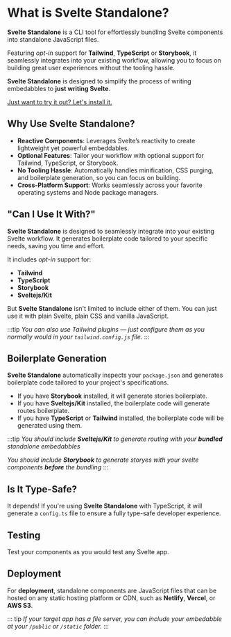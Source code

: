 # What is Svelte Standalone?

**Svelte Standalone** is a CLI tool for effortlessly bundling Svelte components into standalone JavaScript files.

Featuring _opt-in_ support for **Tailwind**, **TypeScript** or **Storybook**, it seamlessly integrates into your existing workflow, allowing you to focus on building great user experiences without the tooling hassle.

**Svelte Standalone** is designed to simplify the process of writing embedabbles to **just writing Svelte**.

[Just want to try it out? Let's install it.](/install)

## Why Use Svelte Standalone?

- **Reactive Components**: Leverages Svelte’s reactivity to create lightweight yet powerful embeddables.
- **Optional Features**: Tailor your workflow with optional support for Tailwind, TypeScript, or Storybook.
- **No Tooling Hassle**: Automatically handles minification, CSS purging, and boilerplate generation, so you can focus on building.
- **Cross-Platform Support**: Works seamlessly across your favorite operating systems and Node package managers.

## "Can I Use It With?"

**Svelte Standalone** is designed to seamlessly integrate into your existing Svelte workflow. It generates boilerplate code tailored to your specific needs, saving you time and effort.

It includes _opt-in_ support for:

- **Tailwind**
- **TypeScript**
- **Storybook**
- **Sveltejs/Kit**

But **Svelte Standalone** isn't limited to include either of them. You can just use it with plain Svelte, plain CSS and vanilla JavaScript.

:::tip
_You can also use Tailwind plugins — just configure them as you normally would in your `tailwind.config.js` file._
:::

## Boilerplate Generation

**Svelte Standalone** automatically inspects your `package.json` and generates boilerplate code tailored to your project's specifications.

- If you have **Storybook** installed, it will generate stories boilerplate.
- If you have **Sveltejs/Kit** installed, the boilerplate code will generate routes boilerplate.
- If you have **TypeScript** or **Tailwind** installed, the boilerplate code will be generated using them.

:::tip
_You should include **Sveltejs/Kit** to generate routing with your **bundled** standalone embedabbles_

_You should include **Storybook** to generate storyes with your svelte components **before** the bundling_
:::

## Is It Type-Safe?

It depends! If you're using **Svelte Standalone** with TypeScript, it will generate a `config.ts` file to ensure a fully type-safe developer experience.

## Testing

Test your components as you would test any Svelte app.

## Deployment

For **deployment**, standalone components are JavaScript files that can be hosted on any static hosting platform or CDN, such as **Netlify**, **Vercel**, or **AWS S3**.

::: tip
_If your target app has a file server, you can include your embedabble at your `/public` or `/static` folder._
:::
